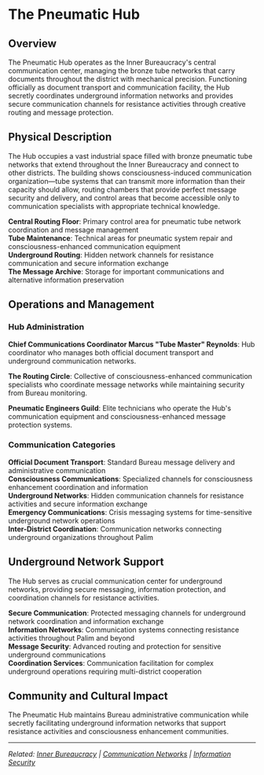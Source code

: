 # The Pneumatic Hub

## Overview

The Pneumatic Hub operates as the Inner Bureaucracy's central communication center, managing the bronze tube networks that carry documents throughout the district with mechanical precision. Functioning officially as document transport and communication facility, the Hub secretly coordinates underground information networks and provides secure communication channels for resistance activities through creative routing and message protection.

## Physical Description

The Hub occupies a vast industrial space filled with bronze pneumatic tube networks that extend throughout the Inner Bureaucracy and connect to other districts. The building shows consciousness-induced communication organization—tube systems that can transmit more information than their capacity should allow, routing chambers that provide perfect message security and delivery, and control areas that become accessible only to communication specialists with appropriate technical knowledge.

**Central Routing Floor**: Primary control area for pneumatic tube network coordination and message management  
**Tube Maintenance**: Technical areas for pneumatic system repair and consciousness-enhanced communication equipment  
**Underground Routing**: Hidden network channels for resistance communication and secure information exchange  
**The Message Archive**: Storage for important communications and alternative information preservation

## Operations and Management

### Hub Administration

**Chief Communications Coordinator Marcus "Tube Master" Reynolds**: Hub coordinator who manages both official document transport and underground communication networks.

**The Routing Circle**: Collective of consciousness-enhanced communication specialists who coordinate message networks while maintaining security from Bureau monitoring.

**Pneumatic Engineers Guild**: Elite technicians who operate the Hub's communication equipment and consciousness-enhanced message protection systems.

### Communication Categories

**Official Document Transport**: Standard Bureau message delivery and administrative communication  
**Consciousness Communications**: Specialized channels for consciousness enhancement coordination and information  
**Underground Networks**: Hidden communication channels for resistance activities and secure information exchange  
**Emergency Communications**: Crisis messaging systems for time-sensitive underground network operations  
**Inter-District Coordination**: Communication networks connecting underground organizations throughout Palim

## Underground Network Support

The Hub serves as crucial communication center for underground networks, providing secure messaging, information protection, and coordination channels for resistance activities.

**Secure Communication**: Protected messaging channels for underground network coordination and information exchange  
**Information Networks**: Communication systems connecting resistance activities throughout Palim and beyond  
**Message Security**: Advanced routing and protection for sensitive underground communications  
**Coordination Services**: Communication facilitation for complex underground operations requiring multi-district cooperation

## Community and Cultural Impact

The Pneumatic Hub maintains Bureau administrative communication while secretly facilitating underground information networks that support resistance activities and consciousness enhancement communities.

---

*Related: [Inner Bureaucracy](../districts/inner_bureaucracy.md) | [Communication Networks](../../systems/communication_networks.md) | [Information Security](../../concepts/information_security.md)*
